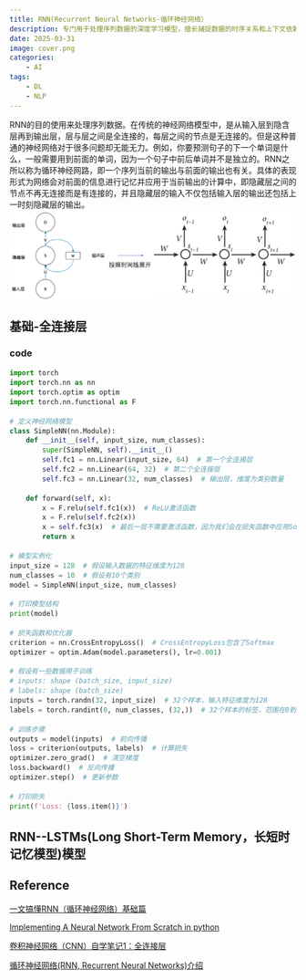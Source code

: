 ```yaml
---
title: RNN(Recurrent Neural Networks-循环神经网络）
description: 专门用于处理序列数据的深度学习模型，擅长捕捉数据的时序关系和上下文依赖
date: 2025-03-31 
image: cover.png
categories:
    - AI
tags:
    - DL
    - NLP
---
```



RNN的目的使用来处理序列数据。在传统的神经网络模型中，是从输入层到隐含层再到输出层，层与层之间是全连接的，每层之间的节点是无连接的。但是这种普通的神经网络对于很多问题却无能无力。例如，你要预测句子的下一个单词是什么，一般需要用到前面的单词，因为一个句子中前后单词并不是独立的。RNN之所以称为循环神经网路，即一个序列当前的输出与前面的输出也有关。具体的表现形式为网络会对前面的信息进行记忆并应用于当前输出的计算中，即隐藏层之间的节点不再无连接而是有连接的，并且隐藏层的输入不仅包括输入层的输出还包括上一时刻隐藏层的输出。
![alt text](image.png)


## 基础-全连接层
### code
```python
import torch
import torch.nn as nn
import torch.optim as optim
import torch.nn.functional as F
 
# 定义神经网络模型
class SimpleNN(nn.Module):
    def __init__(self, input_size, num_classes):
        super(SimpleNN, self).__init__()
        self.fc1 = nn.Linear(input_size, 64)  # 第一个全连接层
        self.fc2 = nn.Linear(64, 32)  # 第二个全连接层
        self.fc3 = nn.Linear(32, num_classes)  # 输出层，维度为类别数量
 
    def forward(self, x):
        x = F.relu(self.fc1(x))  # ReLU激活函数
        x = F.relu(self.fc2(x))
        x = self.fc3(x)  # 最后一层不需要激活函数，因为我们会在损失函数中应用Softmax
        return x
 
# 模型实例化
input_size = 128  # 假设输入数据的特征维度为128
num_classes = 10  # 假设有10个类别
model = SimpleNN(input_size, num_classes)
 
# 打印模型结构
print(model)
 
# 损失函数和优化器
criterion = nn.CrossEntropyLoss()  # CrossEntropyLoss包含了Softmax
optimizer = optim.Adam(model.parameters(), lr=0.001)
 
# 假设有一些数据用于训练
# inputs: shape (batch_size, input_size)
# labels: shape (batch_size)
inputs = torch.randn(32, input_size)  # 32个样本，输入特征维度为128
labels = torch.randint(0, num_classes, (32,))  # 32个样本的标签，范围在0到9之间
 
# 训练步骤
outputs = model(inputs)  # 前向传播
loss = criterion(outputs, labels)  # 计算损失
optimizer.zero_grad()  # 清空梯度
loss.backward()  # 反向传播
optimizer.step()  # 更新参数
 
# 打印损失
print(f'Loss: {loss.item()}')
```

## RNN--LSTMs(Long Short-Term Memory，长短时记忆模型)模型

## Reference
[一文搞懂RNN（循环神经网络）基础篇](https://zhuanlan.zhihu.com/p/30844905)

[Implementing A Neural Network From Scratch in python](https://dennybritz.com/posts/wildml/implementing-a-neural-network-from-scratch/)

[卷积神经网络（CNN）自学笔记1：全连接层](https://blog.csdn.net/yuyu_297/article/details/139036238#:~:text=%E5%85%A8%E8%BF%9E%E6%8E%A5%E5%B1%82%EF%BC%88fully%20connected,%E9%83%BD%E5%BD%B1%E5%93%8D%E6%AF%8F%E4%B8%AA%E8%BE%93%E5%87%BA%E3%80%82)

[循环神经网络(RNN, Recurrent Neural Networks)介绍](https://blog.csdn.net/heyongluoyao8/article/details/48636251)